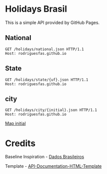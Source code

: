 # Holidays Brasil
This is a simple API provided by GitHub Pages.

## National

    GET /holidays/national.json HTTP/1.1
    Host: rodriguesfas.github.io

## State

    GET /holidays/state/{uf}.json HTTP/1.1
    Host: rodriguesfas.github.io

## city

    GET /holidays/city/{initial}.json HTTP/1.1
    Host: rodriguesfas.github.io

[Map initial](https://www.embratel.com.br/documento/codigos_ddd.pdf)

# Credits

Baseline Inspiration - [Dados Brasileiros](https://github.com/dadosbr)

Template - [API-Documentation-HTML-Template](https://github.com/ticlekiwi/API-Documentation-HTML-Template)
